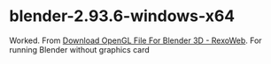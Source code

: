 blender-2.93.6-windows-x64
==========================
Worked. From [Download OpenGL File For Blender 3D - RexoWeb](https://www.rexoweb.com/download-opengl-file-for-blender-3d). For running Blender without graphics card 
